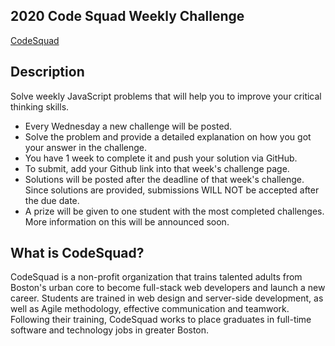 ## 2020 Code Squad Weekly Challenge

[CodeSquad](https://www.codesquad.org)

## Description

Solve weekly JavaScript problems that will help you to improve your critical thinking skills.

- Every Wednesday a new challenge will be posted.
- Solve the problem and provide a detailed explanation on how you got your answer in the challenge.
- You have 1 week to complete it and push your solution via GitHub.
- To submit, add your Github link into that week's challenge page.
- Solutions will be posted after the deadline of that week's challenge. Since solutions are provided, submissions WILL NOT be accepted after the due date.
- A prize will be given to one student with the most completed challenges. More information on this will be announced soon.

## What is CodeSquad?

CodeSquad is a non-profit organization that trains talented adults from Boston's urban core to become full-stack web developers and launch a new career. Students are trained in web design and server-side development, as well as Agile methodology, effective communication and teamwork. Following their training, CodeSquad works to place graduates in full-time software and technology jobs in greater Boston.
